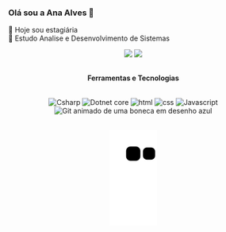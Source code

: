 ### <b>Olá sou a Ana Alves 🌙</b>
🌸 Hoje sou estagiária </br>
🌿 Estudo Analise e Desenvolvimento de Sistemas 
<div align="center">
<img height="180em" src="http://github-readme-stats.vercel.app/api?username=AGabs19&show_icons=true&theme=algolia">
<img height="180em" src="https://github-readme-stats.vercel.app/api/top-langs/?username=AGabs19&layout=compact&theme=algolia"
div/>
<!--![AGabs19 GitHub status](http://github-readme-stats.vercel.app/api?username=AGabs19&show_icons=true&theme=algolia)
[![Top Langs](https://github-readme-stats.vercel.app/api/top-langs/?username=AGabs19&layout=compact&theme=algolia)](https://github.com/AGabs19/github-readme-stats)-->

##
 <b>Ferramentas e Tecnologias</b>
<div style="display: inline_block"><br>
<img src="https://cdn.jsdelivr.net/gh/devicons/devicon/icons/csharp/csharp-original.svg" alt="Csharp" width="40" heigth="40" align="center"/>
<img src="https://cdn.jsdelivr.net/gh/devicons/devicon/icons/dotnetcore/dotnetcore-original.svg" alt="Dotnet core" width="40" heigth="40" align="center"/>
<img src="https://cdn.jsdelivr.net/gh/devicons/devicon/icons/html5/html5-original-wordmark.svg" alt="html" width="40" heigth="40" align="center"/>
<img src="https://cdn.jsdelivr.net/gh/devicons/devicon/icons/css3/css3-original-wordmark.svg" alt="css" width="40" heigth="40" align="center"/>
<img src="https://cdn.jsdelivr.net/gh/devicons/devicon/icons/javascript/javascript-original.svg" alt="Javascript" width="40" heigth="40" align="center"/>
<img align="rigth" position="Absolute" left="-100" src="https://i.picasion.com/pic92/a308f0ce954d343425632936bef14f1a.gif" width="100" height="100" margin="0"  alt="Git animado de uma boneca em desenho azul"/><br />
<div/>

 ## 
 ![Snake animation](https://github.com/AGabs19/AGabs19/blob/output/github-contribution-grid-snake.svg)
